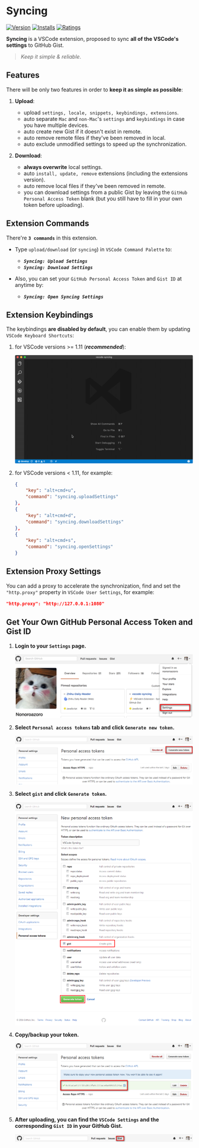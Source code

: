 # Syncing

[![Version](http://vsmarketplacebadge.apphb.com/version/nonoroazoro.syncing.svg)](https://marketplace.visualstudio.com/items?itemName=nonoroazoro.syncing)
[![Installs](http://vsmarketplacebadge.apphb.com/installs/nonoroazoro.syncing.svg)](https://marketplace.visualstudio.com/items?itemName=nonoroazoro.syncing)
[![Ratings](https://vsmarketplacebadge.apphb.com/rating/nonoroazoro.syncing.svg)](https://vsmarketplacebadge.apphb.com/rating/nonoroazoro.syncing.svg)

**Syncing** is a VSCode extension, proposed to sync **all of the VSCode's settings** to GitHub Gist.

> *Keep it simple & reliable*.


## Features

There will be only two features in order to **keep it as simple as possible**:

1. **Upload**:

    * upload `settings, locale, snippets, keybindings, extensions`.
    * auto separate `Mac` and `non-Mac`'s `settings` and `keybindings` in case you have multiple devices.
    * auto create new Gist if it doesn't exist in remote.
    * auto remove remote files if they've been removed in local.
    * auto exclude unmodified settings to speed up the synchronization.

1. **Download**:

    * **always overwrite** local settings.
    * auto `install, update, remove` extensions (including the extensions version).
    * auto remove local files if they've been removed in remote.
    * you can download settings from a public Gist by leaving the `GitHub Personal Access Token` blank (but you still have to fill in your own token before uploading).


## Extension Commands

There're **`3 commands`** in this extension.

* Type `upload/download` (or `syncing`) in `VSCode Command Palette` to:

    * ***`Syncing: Upload Settings`***
    * ***`Syncing: Download Settings`***

* Also, you can set your `GitHub Personal Access Token` and `Gist ID` at anytime by:

    * ***`Syncing: Open Syncing Settings`***


## Extension Keybindings

The keybindings **are disabled by default**, you can enable them by updating `VSCode Keyboard Shortcuts`:

1. for VSCode versions >= 1.11 (***recommended***):

    ![keyboard-shortcuts](docs/gif/Keyboard-Shortcuts.gif)

1. for VSCode versions < 1.11, for example:

    ```json
    {
        "key": "alt+cmd+u",
        "command": "syncing.uploadSettings"
    },
    {
        "key": "alt+cmd+d",
        "command": "syncing.downloadSettings"
    },
    {
        "key": "alt+cmd+s",
        "command": "syncing.openSettings"
    }
    ```


## Extension Proxy Settings

You can add a proxy to accelerate the synchronization, find and set the `"http.proxy"` property in `VSCode User Settings`, for example:

```json
"http.proxy": "http://127.0.0.1:1080"
```


## Get Your Own GitHub Personal Access Token and Gist ID

1. **Login to your `Settings` page.**

    ![login to settings page](docs/png/0.png)

1. **Select `Personal access tokens` tab and click `Generate new token`.**

    ![generate new token](docs/png/1.png)

1. **Select `gist` and click `Generate token`.**

    ![allow gist](docs/png/2.png)

1. **Copy/backup your token.**

    ![copy/backup token](docs/png/3.png)

1. **After uploading, you can find the `VSCode Settings` and the corresponding `Gist ID` in your GitHub Gist.**

    ![settings and gist](docs/png/4.png)
